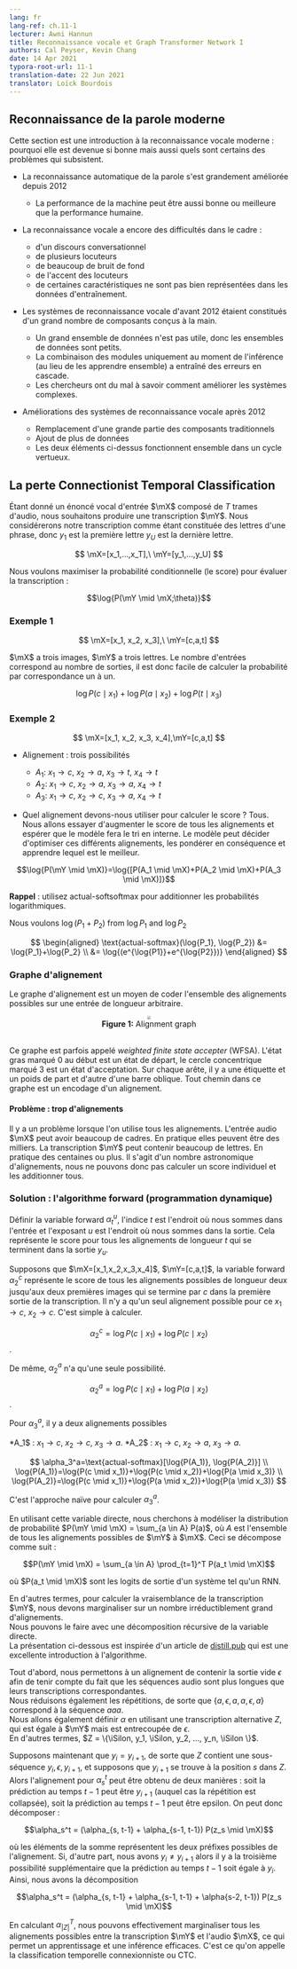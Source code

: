 ```yaml
---
lang: fr
lang-ref: ch.11-1
lecturer: Awni Hannun
title: Reconnaissance vocale et Graph Transformer Network I
authors: Cal Peyser, Kevin Chang
date: 14 Apr 2021
typora-root-url: 11-1
translation-date: 22 Jun 2021
translator: Loïck Bourdois
---
```



<!--
## Modern Speech Recognition

This section is a high level introduction to speech recognition and modern speech recognition specifically why it's become so good, but what are some of the problems still.

* Automatic speech recognition has greatly improved since 2012
    * Machine perforamnce can be as good or better than human level perfomance
* Speech recognition still struggles in
    * conversational speech
    * mutiple speakers
    * lots of background noise
    * the accent of the speakers
    * certain features not well represented in the training data
* Pre 2012 speech recogonition systems consisted of lots of many hand engineered components
    * larger dataset is not useful so datasets reamin small
    * combining modules only at inference time instead of learning them together allowed for errors to cascade
    * researchers hard to know how to improve complex systems

* Post 2012 speech recogonition systems improvements
    * replaced a lot of the traditional components
    * add more data
    * above two together work in a virtuous cycle
-->

## Reconnaissance de la parole moderne

Cette section est une introduction à la reconnaissance vocale moderne : pourquoi elle est devenue si bonne mais aussi quels sont certains des problèmes qui subsistent.

* La reconnaissance automatique de la parole s'est grandement améliorée depuis 2012
    * La performance de la machine peut être aussi bonne ou meilleure que la performance humaine.
* La reconnaissance vocale a encore des difficultés dans le cadre :
    * d'un discours conversationnel
    * de plusieurs locuteurs
    * de beaucoup de bruit de fond
    * de l'accent des locuteurs
    * de certaines caractéristiques ne sont pas bien représentées dans les données d'entraînement.
* Les systèmes de reconnaissance vocale d'avant 2012 étaient constitués d'un grand nombre de composants conçus à la main.
    * Un grand ensemble de données n'est pas utile, donc les ensembles de données sont petits.
    * La combinaison des modules uniquement au moment de l'inférence (au lieu de les apprendre ensemble) a entraîné des erreurs en cascade.
    * Les chercheurs ont du mal à savoir comment améliorer les systèmes complexes.

* Améliorations des systèmes de reconnaissance vocale après 2012
    * Remplacement d'une grande partie des composants traditionnels
    * Ajout de plus de données
    * Les deux éléments ci-dessus fonctionnent ensemble dans un cycle vertueux.


<!--
## The CTC Loss

Given some input speech utterance $\mX$, which consists of $T$ frames of audio. We desire to produce a transcription $\mY$ and we'll think of our transcription as consisting of the letters of a sentence, so $y_1$ is the first letter $y_U$ is the last letter.

$$
\mX=[x_1,...,x_T],\ \mY=[y_1,...,y_U]
$$

Compute conditional probability(the score) to evaluate transcription, we want to maximize the probability.

$$\log{P(\mY \mid \mX;\theta)}$$
-->

## La perte Connectionist Temporal Classification

Étant donné un énoncé vocal d'entrée $\mX$ composé de $T$ trames d'audio, nous souhaitons produire une transcription $\mY$. Nous considérerons notre transcription comme étant constituée des lettres d'une phrase, donc $y_1$ est la première lettre $y_U$ est la dernière lettre.

$$
\mX=[x_1,...,x_T],\ \mY=[y_1,...,y_U]
$$

Nous voulons maximiser la probabilité conditionnelle (le score) pour évaluer la transcription :

$$\log{P(\mY \mid \mX;\theta)}$$



<!--
### Example 1

$$
\mX=[x_1, x_2, x_3],\ \mY=[c,a,t]
$$

$\mX$ has three frames, $\mY$ has three letters, the number of inputs matches the number of outputs, it's easy to compute the probability by one to one mapping.

$$\log{P(c \mid x_1)} + \log{P(a \mid x_2)} + \log{P(t \mid x_3)}$$
-->

### Exemple 1

$$
\mX=[x_1, x_2, x_3],\ \mY=[c,a,t]
$$

$\mX$ a trois images, $\mY$ a trois lettres. Le nombre d'entrées correspond au nombre de sorties, il est donc facile de calculer la probabilité par correspondance un à un.

$$\log{P(c \mid x_1)} + \log{P(a \mid x_2)} + \log{P(t \mid x_3)}$$


<!--
### Example 2

$$
\mX=[x_1, x_2, x_3, x_4],\ \mY=[c,a,t]
$$

* Alignment: three possible ways
    * $A_1$: $x_1\rightarrow c$, $x_2\rightarrow a$, $x_3\rightarrow t$, $x_4\rightarrow t$
    * $A_2$: $x_1\rightarrow c$, $x_2\rightarrow a$, $x_3\rightarrow a$, $x_4\rightarrow t$
    * $A_3$: $x_1\rightarrow c$, $x_2\rightarrow c$, $x_3\rightarrow a$, $x_4\rightarrow t$
    
* Which alignment should we use to compute the score?
    * All of them. We're going to try to increase the score of all alignments and then hope the model sorts things out internally. The model can decide to optimize these different alignments and weight them accordingly and learn which one is the best.
    
$$\log{P(\mY \mid \mX)}=\log{[P(A_1 \mid \mX)+P(A_2 \mid \mX)+P(A_3 \mid \mX)]}$$
    
**Reminder**: use actual-softsoftmax to sum log probabilities.

We want $\log{(P_1+P_2)}$ from $\log{P_1}$ and $\log{P_2}$

$$
\begin{aligned}
\text{actual-softmax}(\log{P_1}, \log{P_2}) 
&= \log{P_1}+\log{P_2} \\
&= \log{(e^{\log{P1}}+e^{\log{P2}})}
\end{aligned}
$$
-->

### Exemple 2

$$
\mX=[x_1, x_2, x_3, x_4],\mY=[c,a,t]
$$

* Alignement : trois possibilités
    * $A_1$: $x_1\rightarrow c$, $x_2\rightarrow a$, $x_3\rightarrow t$, $x_4\rightarrow t$
    * $A_2$: $x_1\rightarrow c$, $x_2\rightarrow a$, $x_3\rightarrow a$, $x_4\rightarrow t$
    * $A_3$: $x_1\rightarrow c$, $x_2\rightarrow c$, $x_3\rightarrow a$, $x_4\rightarrow t$
    
* Quel alignement devons-nous utiliser pour calculer le score ?
Tous. Nous allons essayer d'augmenter le score de tous les alignements et espérer que le modèle fera le tri en interne. Le modèle peut décider d'optimiser ces différents alignements, les pondérer en conséquence et apprendre lequel est le meilleur.
    
$$\log{P(\mY \mid \mX)}=\log{[P(A_1 \mid \mX)+P(A_2 \mid \mX)+P(A_3 \mid \mX)]}$$
    
**Rappel** : utilisez actual-softsoftmax pour additionner les probabilités logarithmiques.

Nous voulons $\log{(P_1+P_2)}$ from $\log{P_1}$ and $\log{P_2}$

$$
\begin{aligned}
\text{actual-softmax}(\log{P_1}, \log{P_2}) 
&= \log{P_1}+\log{P_2} \\
&= \log{(e^{\log{P1}}+e^{\log{P2}})}
\end{aligned}
$$

<!--
### Alignment graph

Alignment graph is a way to encode the set of possible alignments to an arbitrary length input.
    
<center>
<img src="{{site.baseurl}}/images/week11/11-1/figure1.png" style="zoom: 40%; background-color:#DCDCDC;"/><br>
<b>Figure 1:</b> Alignment graph<br>
<br>
</center>

This graph is sometimes called weighted finite state accepter(WFSA). The bold state marked 0 at the beginning is a start state, the concentric circle marked 3 is an accepting state. On each edge, there're a label and a weight on both sides of a slash. Any path in this graph is an encoding of an alignment.
-->    

### Graphe d'alignement

Le graphe d'alignement est un moyen de coder l'ensemble des alignements possibles sur une entrée de longueur arbitraire.
    
<center>
<img src="{{site.baseurl}}/images/week11/11-1/figure1.png" style="zoom: 40%; background-color:#DCDCDC;"/><br>
<b>Figure 1:</b> Alignment graph<br>
<br>
</center>

Ce graphe est parfois appelé *weighted finite state accepter* (WFSA). L'état gras marqué 0 au début est un état de départ, le cercle concentrique marqué 3 est un état d'acceptation. 
Sur chaque arête, il y a une étiquette et un poids de part et d'autre d'une barre oblique. Tout chemin dans ce graphe est un encodage d'un alignement.


<!--
### Problem: too many alignments

There's a problem when using all of the alignments. The $\mX$ input audio can have lots of frames, in practice they can be as high as thousands.
 The $\mY$ transcription can have lots of letters, in practice it can be hundreds or more. This is an astronomically large number of alignments, so we can't compute indivual score and sum all of them.
-->

#### Problème : trop d'alignements

Il y a un problème lorsque l'on utilise tous les alignements. L'entrée audio $\mX$ peut avoir beaucoup de cadres. En pratique elles peuvent être des milliers.
La transcription $\mY$ peut contenir beaucoup de lettres. En pratique des centaines ou plus. 
Il s'agit d'un nombre astronomique d'alignements, nous ne pouvons donc pas calculer un score individuel et les additionner tous.


<!--
### Solution: the forward algorithm(dynamic programming)

Define forward variable $\alpha_t^u$, the subscript $t$ is where we are in the input and the superscript $u$ is where we are in the output. This represents the score for all alignments of length $t$ which end in the output $y_u$.

Suppose $\mX=[x_1,x_2,x_3,x_4]$, $\mY=[c,a,t]$, the forward variable $\alpha_2^c$ represents the score of all possible alignments of length two up to the first two frames that ends in $c$ in the first output of the transcription. There's only one possible alignment for that $x_1\rightarrow c$, $x_2\rightarrow c$. This is simple to compute.

$$\alpha_2^c=\log{P(c \mid x_1)}+\log{P(c \mid x_2)}$$

Similarly, $\alpha_2^a$ has only one possibility.

$$\alpha_2^a=\log{P(c \mid x_1)}+\log{P(a \mid x_2)}$$

For $\alpha_3^a$, there are two possible alignments

* $A_1$: $x_1\rightarrow c$, $x_2\rightarrow c$, $x_3\rightarrow a$
* $A_2$: $x_1\rightarrow c$, $x_2\rightarrow a$, $x_3\rightarrow a$

$$
\alpha_3^a=\text{actual-softmax}[\log{P(A_1)}, \log{P(A_2)}] \\
\log{P(A_1)}=\log{P(c \mid x_1)}+\log{P(c \mid x_2)}+\log{P(a \mid x_3)} \\
\log{P(A_2)}=\log{P(c \mid x_1)}+\log{P(a \mid x_2)}+\log{P(a \mid x_3)}
$$

This is the naive approch to compute $\alpha_3^a$.

Using this forward variable, we seek to model the probablity distribution $P(\mY \mid \mX) = \sum_{a \in A} P(a)$, where $A$ is the set of all possible alignments from $\mY$ to $\mX$.  This decomposes as 

$$P(\mY \mid \mX) = \sum_{a \in A}  \prod_{t=1}^T P(a_t \mid \mX)$$

where $P(a_t \mid \mX)$ are the output logits of a system such as an RNN. That is, to compute the likelihood of the transcript $\mY$ we must marginalize over an intractably large number of alignments.  We may do this with a recursive decomposition of the forward variable.  The below presentation is inspired by https://distill.pub/2017/ctc/, which is an excellent introduction to the algorithm.

First, we permit an alignment to contain the empty output $\epsilon$ in order to account for the fact that audio sequences are longer than their corresponding transcripts.  We also collapse repetitions, so that $\{a, \epsilon, a, a, \epsilon, a\}$ corresponds to the sequence $aaa$.  We will also define $\alpha$ using an alternative transcript $Z$, which is equal to $\mY$ but is interspersed with $\epsilon$.  That is, $Z = \{\epsilon, y_1, \epsilon, y_2, ..., y_n, \epsilon \}$.

Now, suppose $y_i = y_{i+1}$, so that $Z$ contains a subsequence $y_i, \epsilon, y_{i+1}$, and suppose $y_{i+1}$ occurs at position $s$ in $Z$.  Then the alignment for $\alpha_{s}^t$ can be arrived at by one of two ways: either the prediction at time $t-1$ can be $y_{i+1}$ (in which case the repetition is collapesed) or else the prediction at time $t-1$ can be epsilon.  So, we may decompose:

$$\alpha_s^t = (\alpha_{s, t-1} + \alpha_{s-1, t-1}) P(z_s \mid \mX)$$

where the elements of the sum represent the two possible prefixes to the alignment.  If, on the other hand, we have $y_i \ne y_{i+1}$ then there is the additional third possiblity that the prediction at time $t-1$ is equal to $y_i$.  So, we have the decomposition

$$\alpha_s^t = (\alpha_{s, t-1} + \alpha_{s-1, t-1} + \alpha{s-2, t-1}) P(z_s \mid \mX)$$

By computing $\alpha_{\vert Z\vert}^{T}$, we may effectively marginalize over all possible alignments between the transcript $\mY$ and the audio $\mX$, allowing efficient training and inference.  This is called Connectionist Temporal Classification, or CTC.
-->


### Solution : l'algorithme forward (programmation dynamique)

Définir la variable forward $\alpha_t^u$, l'indice $t$ est l'endroit où nous sommes dans l'entrée et l'exposant $u$ est l'endroit où nous sommes dans la sortie. 
Cela représente le score pour tous les alignements de longueur $t$ qui se terminent dans la sortie $y_u$.

Supposons que $\mX=[x_1,x_2,x_3,x_4]$, $\mY=[c,a,t]$, la variable forward $\alpha_2^c$ représente le score de tous les alignements possibles de longueur deux jusqu'aux deux premières images qui se termine par $c$ dans la première sortie de la transcription. 
Il n'y a qu'un seul alignement possible pour ce $x_1\rightarrow c$, $x_2\rightarrow c$. C'est simple à calculer.

$$\alpha_2^c=\log{P(c \mid x_1)}+\log{P(c \mid x_2)}$$.

De même, $\alpha_2^a$ n'a qu'une seule possibilité.

$$\alpha_2^a=\log{P(c \mid x_1)}+\log{P(a \mid x_2)}$$.

Pour $\alpha_3^a$, il y a deux alignements possibles

*A_1$ : $x_1\rightarrow c$, $x_2\rightarrow c$, $x_3\rightarrow a$.
*A_2$ : $x_1\rightarrow c$, $x_2\rightarrow a$, $x_3\rightarrow a$.

$$
\alpha_3^a=\text{actual-softmax}[\log{P(A_1)}, \log{P(A_2)}] \\
\log{P(A_1)}=\log{P(c \mid x_1)}+\log{P(c \mid x_2)}+\log{P(a \mid x_3)} \\
\log{P(A_2)}=\log{P(c \mid x_1)}+\log{P(a \mid x_2)}+\log{P(a \mid x_3)}
$$

C'est l'approche naïve pour calculer $\alpha_3^a$.

En utilisant cette variable directe, nous cherchons à modéliser la distribution de probabilité $P(\mY \mid \mX) = \sum_{a \in A} P(a)$, où $A$ est l'ensemble de tous les alignements possibles de $\mY$ à $\mX$.  Ceci se décompose comme suit :

$$P(\mY \mid \mX) = \sum_{a \in A} \prod_{t=1}^T P(a_t \mid \mX)$$

où $P(a_t \mid \mX)$ sont les logits de sortie d'un système tel qu'un RNN.

En d'autres termes, pour calculer la vraisemblance de la transcription $\mY$, nous devons marginaliser sur un nombre irréductiblement grand d'alignements.  
Nous pouvons le faire avec une décomposition récursive de la variable directe.  
La présentation ci-dessous est inspirée d'un article de [distill.pub](https://distill.pub/2017/ctc/) qui est une excellente introduction à l'algorithme.


Tout d'abord, nous permettons à un alignement de contenir la sortie vide $\epsilon$ afin de tenir compte du fait que les séquences audio sont plus longues que leurs transcriptions correspondantes.  
Nous réduisons également les répétitions, de sorte que $\{a, \epsilon, a, a, \epsilon, a\}$ correspond à la séquence $aaa$.  
Nous allons également définir $\alpha$ en utilisant une transcription alternative $Z$, qui est égale à $\mY$ mais est entrecoupée de $\epsilon$.  
En d'autres termes, $Z = \{\iSilon, y_1, \iSilon, y_2, ..., y_n, \iSilon \}$.

Supposons maintenant que $y_i = y_{i+1}$, de sorte que $Z$ contient une sous-séquence $y_i, \epsilon, y_{i+1}$, et supposons que $y_{i+1}$ se trouve à la position $s$ dans $Z$.  
Alors l'alignement pour $\alpha_{s}^t$ peut être obtenu de deux manières : soit la prédiction au temps $t-1$ peut être $y_{i+1}$ (auquel cas la répétition est collapsée), soit la prédiction au temps $t-1$ peut être epsilon.  On peut donc décomposer :

$$\alpha_s^t = (\alpha_{s, t-1} + \alpha_{s-1, t-1}) P(z_s \mid \mX)$$

où les éléments de la somme représentent les deux préfixes possibles de l'alignement.  Si, d'autre part, nous avons $y_i \ne y_{i+1}$ alors il y a la troisième possibilité supplémentaire que la prédiction au temps $t-1$ soit égale à $y_i$.  Ainsi, nous avons la décomposition

$$\alpha_s^t = (\alpha_{s, t-1} + \alpha_{s-1, t-1} + \alpha{s-2, t-1}) P(z_s \mid \mX)$$

En calculant $\alpha_{\vert Z\vert}^{T}$, nous pouvons effectivement marginaliser tous les alignements possibles entre la transcription $\mY$ et l'audio $\mX$, ce qui permet un apprentissage et une inférence efficaces.  C'est ce qu'on appelle la classification temporelle connexionniste ou CTC.

